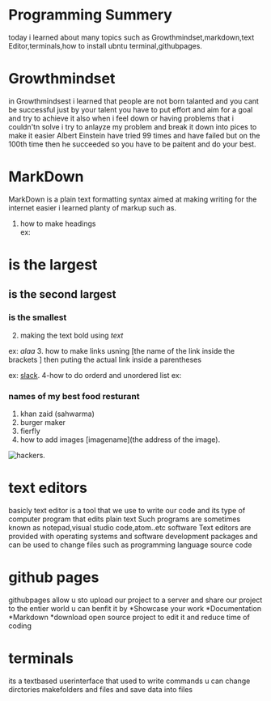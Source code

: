 # Programming Summery 
today i learned about many topics such as Growthmindset,markdown,text Editor,terminals,how to install ubntu terminal,githubpages.
# Growthmindset
in Growthmindsest i learned that people are not born talanted and you cant be successful just by your talent you have to put effort 
and aim for a goal  and try to achieve it also when i feel down or having problems that i couldn'tn solve i try to anlayze my problem
and break it down into pices to  make it easier Albert Einstein have tried 99 times and have failed but on the 100th time then
he succeeded  so you have to be paitent and do your best.
# MarkDown
MarkDown is a plain text formatting syntax aimed at making writing for the internet easier i learned planty of markup such as.
1. how to make headings  
ex:
# is the largest
## is the second largest
### is the smallest
2. making the text bold using *text*

ex:
*alaa*
3. how to make links usning [the name of the link inside the brackets ] then puting the actual link inside a parentheses

ex:
[slack](https://slack.com/intl/en-jo/downloads/instructions/windows).
4-how to do orderd and unordered list
ex:
### names of my best food resturant 
1. khan zaid (sahwarma)
2. burger maker
3. fierfly
5. how to add images [imagename](the address of the image).

![hackers](https://image.shutterstock.com/image-vector/three-white-black-grey-hats-600w-618714785.jpg).
















# text editors
 basicly text editor is a tool that we use to write our code and its  type of computer program that edits plain text Such programs are sometimes known as notepad,visual studio code,atom..etc software Text editors are provided with operating systems and software development packages  and can be used to change files such as programming language source code
 
 
# github pages
 githubpages allow u sto upload our project to a server and share our project to the entier world u can benfit it by 
 *Showcase your work
 *Documentation
 *Markdown
 *download open source project to edit it and reduce time of coding
 
 
 
 
# terminals 
 its a textbased userinterface that used to write commands u can change dirctories makefolders and files and save data into files
